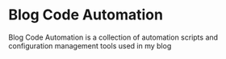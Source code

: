 # Blog Code Automation
Blog Code Automation is a collection of automation scripts and configuration management tools used in 
my blog
